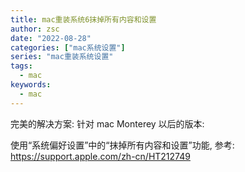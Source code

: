 ```yaml
---
title: mac重装系统6抹掉所有内容和设置
author: zsc
date: "2022-08-28"
categories: ["mac系统设置"]
series: "mac重装系统设置"
tags:
  - mac
keywords:
  - mac
---
```





完美的解决方案: 针对 mac Monterey 以后的版本:

使用“系统偏好设置”中的“抹掉所有内容和设置”功能, 参考: https://support.apple.com/zh-cn/HT212749











